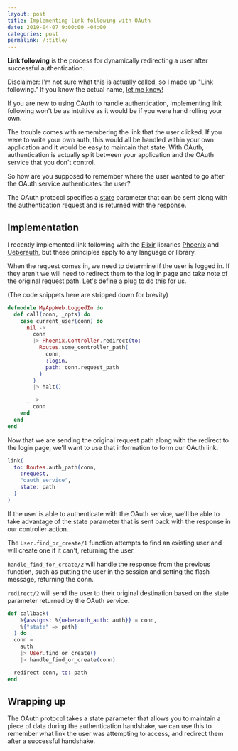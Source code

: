 ```yaml
---
layout: post
title: Implementing link following with OAuth
date: 2019-04-07 9:00:00 -04:00
categories: post
permalink: /:title/
---
```


**Link following** is the process for dynamically redirecting a user after successful authentication.

Disclaimer: I'm not sure what this is actually called, so I made up "Link following." If you know the actual name, [let me know!](https://twitter.com/mitchhanberg)

If you are new to using OAuth to handle authentication, implementing link following won't be as intuitive as it would be if you were hand rolling your own.

The trouble comes with remembering the link that the user clicked. If you were to write your own auth, this would all be handled within your own application and it would be easy to maintain that state. With OAuth, authentication is actually split between your application and the OAuth service that you don't control.

So how are you supposed to remember where the user wanted to go after the OAuth service authenticates the user?

The OAuth protocol specifies a [state](https://auth0.com/docs/protocols/oauth2/oauth-state) parameter that can be sent along with the authentication request and is returned with the response. 

## Implementation

I recently implemented link following with the [Elixir](https://elixir-lang.org/) libraries [Phoenix](https://phoenixframework.org/) and [Ueberauth](https://github.com/ueberauth/ueberauth), but these principles apply to any language or library.

When the request comes in, we need to determine if the user is logged in. If they aren't we will need to redirect them to the log in page and take note of the original request path. Let's define a plug to do this for us.

(The code snippets here are stripped down for brevity)

```elixir
defmodule MyAppWeb.LoggedIn do
  def call(conn, _opts) do
    case current_user(conn) do
      nil ->
        conn
        |> Phoenix.Controller.redirect(to:
          Routes.some_controller_path(
            conn,
            :login,
            path: conn.request_path
          )
        )
        |> halt()

      _ ->
        conn
    end
  end
end
```

Now that we are sending the original request path along with the redirect to the login page, we'll want to use that information to form our OAuth link.

```elixir
link(
  to: Routes.auth_path(conn,
    :request,
    "oauth service",
    state: path
  )
)
```

If the user is able to authenticate with the OAuth service, we'll be able to take advantage of the state parameter that is sent back with the response in our controller action.

The `User.find_or_create/1` function attempts to find an existing user and will create one if it can't, returning the user.

`handle_find_for_create/2` will handle the response from the previous function, such as putting the user in the session and setting the flash message, returning the conn.

`redirect/2` will send the user to their original destination based on the state parameter returned by the OAuth service. 

```elixir
def callback(
    %{assigns: %{ueberauth_auth: auth}} = conn,
    %{"state" => path}
  ) do
  conn =
    auth
    |> User.find_or_create()
    |> handle_find_or_create(conn)

  redirect conn, to: path
end
```

## Wrapping up

The OAuth protocol takes a state parameter that allows you to maintain a piece of data during the authentication handshake, we can use this to remember what link the user was attempting to access, and redirect them after a successful handshake.
